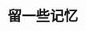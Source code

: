 # 留一些记忆

<script setup lang="ts">
import sidebar from "../../.vitepress/config/index.json"
</script>

<nav-ul :list="sidebar.videos"></nav-ul>
